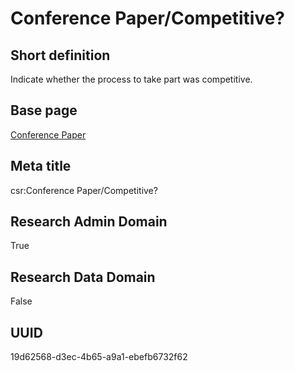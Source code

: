 # Conference Paper/Competitive?
## Short definition
Indicate whether the process to take part was competitive.
## Base page
[Conference Paper](https://github.com/EuroCRIS/CASRAI-Dictionairies/blob/main/Objects/Conference%20Paper.md)
## Meta title
csr:Conference Paper/Competitive?
## Research Admin Domain
True
## Research Data Domain
False
## UUID
19d62568-d3ec-4b65-a9a1-ebefb6732f62
